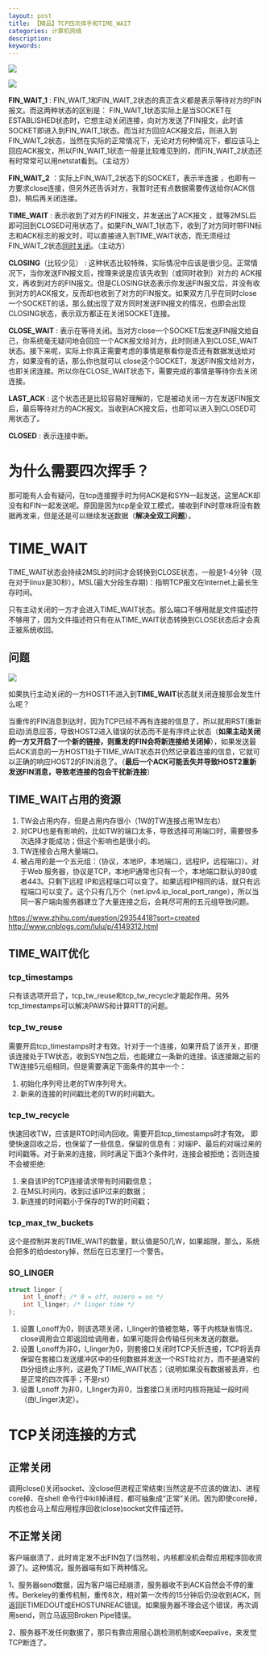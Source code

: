 ```yaml
---
layout: post
title: 【精品】TCP四次挥手和TIME_WAIT
categories: 计算机网络
description: 
keywords: 
---
```


![](/images/posts/2015-11-07-tcp-4-close.md/1.png)

![](/images/posts/2015-11-07-tcp-4-close.md/2.png)




**FIN_WAIT_1** : FIN_WAIT_1和FIN_WAIT_2状态的真正含义都是表示等待对方的FIN报文。而这两种状态的区别是： FIN_WAIT_1状态实际上是当SOCKET在ESTABLISHED状态时，它想主动关闭连接，向对方发送了FIN报文，此时该SOCKET即进入到FIN_WAIT_1状态。而当对方回应ACK报文后，则进入到FIN_WAIT_2状态，当然在实际的正常情况下，无论对方何种情况下，都应该马上回应ACK报文，所以FIN_WAIT_1状态一般是比较难见到的，而FIN_WAIT_2状态还有时常常可以用netstat看到。（主动方）

**FIN_WAIT_2** ：实际上FIN_WAIT_2状态下的SOCKET，表示半连接 ，也即有一方要求close连接，但另外还告诉对方，我暂时还有点数据需要传送给你(ACK信息)，稍后再关闭连接。

**TIME_WAIT** : 表示收到了对方的FIN报文，并发送出了ACK报文 ，就等2MSL后即可回到CLOSED可用状态了。如果FIN_WAIT_1状态下，收到了对方同时带FIN标志和ACK标志的报文时，可以直接进入到TIME_WAIT状态，而无须经过FIN_WAIT_2状态[同时关闭](https://bingoex.github.io/2015/11/07/net-tcp/)。（主动方）

**CLOSING**（比较少见） : 这种状态比较特殊，实际情况中应该是很少见。正常情况下，当你发送FIN报文后，按理来说是应该先收到（或同时收到）对方的 ACK报文，再收到对方的FIN报文。但是CLOSING状态表示你发送FIN报文后，并没有收到对方的ACK报文，反而却也收到了对方的FIN报文。如果双方几乎在同时close一个SOCKET的话，那么就出现了双方同时发送FIN报文的情况，也即会出现CLOSING状态，表示双方都正在关闭SOCKET连接。

**CLOSE_WAIT** : 表示在等待关闭。当对方close一个SOCKET后发送FIN报文给自己，你系统毫无疑问地会回应一个ACK报文给对方，此时则进入到CLOSE_WAIT状态。接下来呢，实际上你真正需要考虑的事情是察看你是否还有数据发送给对方，如果没有的话，那么你也就可以 close这个SOCKET，发送FIN报文给对方，也即关闭连接。所以你在CLOSE_WAIT状态下，需要完成的事情是等待你去关闭连接。

**LAST_ACK** : 这个状态还是比较容易好理解的，它是被动关闭一方在发送FIN报文后，最后等待对方的ACK报文。当收到ACK报文后，也即可以进入到CLOSED可用状态了。

**CLOSED** : 表示连接中断。



# 为什么需要四次挥手？
那可能有人会有疑问，在tcp连接握手时为何ACK是和SYN一起发送，这里ACK却没有和FIN一起发送呢。原因是因为tcp是全双工模式，接收到FIN时意味将没有数据再发来，但是还是可以继续发送数据（**解决全双工问题**）。



# TIME_WAIT

TIME_WAIT状态会持续2MSL的时间才会转换到CLOSE状态，一般是1-4分钟（现在对于linux是30秒）。MSL(最大分段生存期)：指明TCP报文在Internet上最长生存时间。

只有主动关闭的一方才会进入TIME_WAIT状态。那么端口不够用就是文件描述符不够用了，因为文件描述符只有在从TIME_WAIT状态转换到CLOSE状态后才会真正被系统收回。


## 问题

![](/images/posts/2015-11-07-tcp-4-close.md/3.png)

如果执行主动关闭的一方HOST1不进入到**TIME_WAIT**状态就关闭连接那会发生什么呢？

当重传的FIN消息到达时，因为TCP已经不再有连接的信息了，所以就用RST(重新启动)消息应答，导致HOST2进入错误的状态而不是有序终止状态（**如果主动关闭的一方又开启了一个新的链接，则重发的FIN会将新连接给关闭掉**），如果发送最后ACK消息的一方HOST1处于TIME_WAIT状态并仍然记录着连接的信息，它就可以正确的响应HOST2的FIN消息了。（**最后一个ACK可能丢失并导致HOST2重新发送FIN消息，导致老连接的包会干扰新连接**）


## TIME_WAIT占用的资源

1. TW会占用内存，但是占用内存很小（1W的TW连接占用1M左右）
2. 对CPU也是有影响的，比如TW的端口太多，导致选择可用端口时，需要很多次选择才能成功；但这个影响也是很小的。
3. TW连接会占用大量端口。
4. 被占用的是一个五元组：（协议，本地IP，本地端口，远程IP，远程端口）。对于Web 服务器，协议是TCP，本地IP通常也只有一个，本地端口默认的80或者443。只剩下远程 IP和远程端口可以变了。如果远程IP相同的话，就只有远程端口可以变了。这个只有几万个（net.ipv4.ip_local_port_range），所以当同一客户端向服务器建立了大量连接之后，会耗尽可用的五元组导致问题。

<https://www.zhihu.com/question/29354418?sort=created>
<http://www.cnblogs.com/lulu/p/4149312.html>



## TIME_WAIT优化

### tcp_timestamps
只有该选项开启了，tcp_tw_reuse和tcp_tw_recycle才能起作用。另外tcp_timestamps可以解决PAWS和计算RTT的问题。

### tcp_tw_reuse
需要开启tcp_timestamps时才有效。针对于一个连接，如果开启了该开关，即便该连接处于TW状态，收到SYN包之后，也能建立一条新的连接。该连接跟之前的TW连接5元组相同。但是需要满足下面条件的其中一个：
1. 初始化序列号比老的TW序列号大。
2. 新来的连接的时间戳比老的TW的时间戳大。

### tcp_tw_recycle

快速回收TW，应该是RTO时间内回收。需要开启tcp_timestamps时才有效。
即使快速回收之后，也保留了一些信息，保留的信息有：对端IP、最后的对端过来的时间戳等。对于新来的连接，同时满足下面3个条件时，连接会被拒绝；否则连接不会被拒绝:
1. 来自该IP的TCP连接请求带有时间戳信息；
2. 在MSL时间内，收到过该IP过来的数据；
3. 新连接的时间戳小于保存的TW的时间戳；

### tcp_max_tw_buckets

这个是控制并发的TIME_WAIT的数量，默认值是50几W，如果超限，那么，系统会把多的给destory掉，然后在日志里打一个警告。

### SO_LINGER
```c
struct linger {
    int l_onoff; /* 0 = off, nozero = on */
    int l_linger; /* linger time */
};
```
1. 设置 l_onoff为0，则该选项关闭，l_linger的值被忽略，等于内核缺省情况，close调用会立即返回给调用者，如果可能将会传输任何未发送的数据。
2. 设置 l_onoff为非0，l_linger为0，则套接口关闭时TCP夭折连接，TCP将丢弃保留在套接口发送缓冲区中的任何数据并发送一个RST给对方，而不是通常的四分组终止序列，这避免了TIME_WAIT状态；（说明如果没有数据被丢弃，也是正常的四次挥手；不是rst）
3. 设置 l_onoff 为非0，l_linger为非0，当套接口关闭时内核将拖延一段时间（由l_linger决定）。



# TCP关闭连接的方式



## 正常关闭
调用close()关闭socket、没close但进程正常结束(当然这是不应该的做法)、进程core掉、在shell 命令行中kill掉进程，都可抽象成“正常”关闭。因为即使core掉，内核也会马上帮应用程序回收(close)socket文件描述符。
 
## 不正常关闭
客户端崩溃了，此时肯定发不出FIN包了(当然啦，内核都没机会帮应用程序回收资源了)。这种情况，服务器端有如下两种情况。

1、服务器send数据，因为客户端已经崩溃，服务器收不到ACK自然会不停的重传。Berkeley的重传机制，重传8次，相对第一次传的15分钟后仍没收到ACK，则返回ETIMEDOUT或EHOSTUNREAC错误。如果服务器不理会这个错误，再次调用send，则立马返回Broken Pipe错误。

2、服务器不发任何数据了，那只有靠应用层心跳检测机制或Keepalive，来发觉TCP断连了。
 


